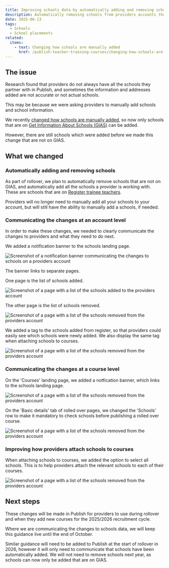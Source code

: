 ```yaml
---
title: Improving schools data by automatically adding and removing schools
description: Automatically removing schools from providers accounts that are not on GIAS, and automatically adding schools from Register
date: 2025-06-13
tags:
  - Schools
  - School placements
related:
  items:
    - text: Changing how schools are manually added
      href: /publish-teacher-training-courses/changing-how-schools-are-manually-added/
---
```


## The issue

Research found that providers do not always have all the schools they partner with in Publish, and sometimes the information and addresses added are not accurate or not actual schools.

This may be because we were asking providers to manually add schools and school information.

We recently [changed how schools are manually added](/publish-teacher-training-courses/changing-how-schools-are-manually-added/), so now only schools that are on [Get Information About Schools (GIAS)](https://get-information-schools.service.gov.uk/Search?SelectedTab=Establishments) can be added.

However, there are still schools which were added before we made this change that are not on GIAS.

## What we changed

### Automatically adding and removing schools

As part of rollover, we plan to automatically remove schools that are not on GIAS, and automatically add all the schools a provider is working with. These are schools that are on [Register trainee teachers](https://www.register-trainee-teachers.service.gov.uk/).

Providers will no longer need to manually add all your schools to your account, but will still have the ability to manually add a schools, if needed.

### Communicating the changes at an account level

In order to make these changes, we needed to clearly communicate the changes to providers and what they need to do next.

We added a notification banner to the schools landing page.

![Screenshot of a notification banner communicating the changes to schools on a providers account](schools-landing-banner.png)

The banner links to separate pages.

One page is the list of schools added.

![Screenshot of a page with a list of the schools added to the providers account](schools-landing-added.png)

The other page is the list of schools removed.

![Screenshot of a page with a list of the schools removed from the providers account](schools-landing-removed.png)

We added a tag to the schools added from register, so that providers could easily see which schools were newly added. We also display the same tag when attaching schools to courses.

![Screenshot of a page with a list of the schools removed from the providers account](schools-landing-tag.png)

### Communicating the changes at a course level

On the 'Courses' landing page, we added a notfication banner, which links to the schools landing page.

![Screenshot of a page with a list of the schools removed from the providers account](schools-course-banner.png)

On the 'Basic details' tab of rolled over pages, we changed the 'Schools' row to make it mandatory to check schools before publishing a rolled over course.

![Screenshot of a page with a list of the schools removed from the providers account](schools-course-check-schools.png)

### Improving how providers attach schools to courses

When attaching schools to courses, we added the option to select all schools.​ This is to help providers attach the relevant schools to each of their courses.​

![Screenshot of a page with a list of the schools removed from the providers account](schools-course-select-all.png)



## Next steps

These changes will be made in Publish for providers to use during rollover and when they add new courses for the 2025/2026 recruitment cycle.

Where we are communicating the changes to schools data, we will keep this guidance live until the end of October.

Similar guidance will need to be added to Publish at the start of rollover in 2026, however it will only need to communicate that schools have been automatically added. We will not need to remove schools next year, as schools can now only be added that are on GIAS.
